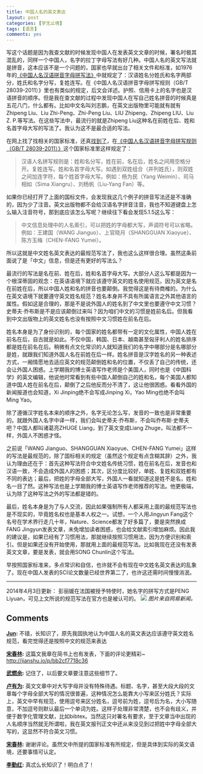 ```yaml
---
title: 中国人名的英文表达
layout: post
categories: [学无止境]
tags: [语言]
comments: yes
---
```


写这个话题是因为我查文献的时候发现中国人在发表英文文章的时候，署名时极其混乱的，同样一个中国人，名字的拉丁字母写法有好几种。中国人名的英文写法就是拼音，这本应该不是一个问题的，国家也早就出台了相关文件和标准，如1976年的[《中国人名汉语拼音字母拼写法》](http://baike.baidu.com/view/6014018.htm)中就规定了：汉语姓名分姓氏和名字两部分，姓氏和名字分写，复姓连写。在《中国人名汉语拼音字母拼写规则（GB/T 28039-2011）》里也有类似的规定，后文会详述。护照、信用卡上的名字也是汉语拼音的顺序。但是我在查文献的过程中发现中国人在写自己姓名拼音的时候真是五花八门，什么都有。比如中文名叫刘志鹏，在英文出版物里可能就有就有Zhipeng Liu、Liu Zhi-Peng、Zhi-Peng Liu、LIU Zhipeng、Zhipeng LIU、Liu Z. P.等写法。在这些写法中，最流行的就是Zhipeng Liu这种名在前姓在后、姓和名首字母大写的写法了。我认为这不是最合适的写法。 

在网上找了找相关的国家标准，还真[找到了](http://www.moe.gov.cn/publicfiles/business/htmlfiles/moe/s230/201206/136848.html)，在[《中国人名汉语拼音字母拼写规则（GB/T 28039-2011）》](http://www.moe.gov.cn/ewebeditor/uploadfile/2012/06/01/20120601104529410.pdf)这个国家标准里这样规定了： 

> 汉语人名拼写规则是：姓和名分写，姓在前，名在后，姓名之间用空格分开。复姓连写。姓和名首字母大写。如遇到双姓组合（并列姓氏），则双姓之间加连字符，每个姓首字母大写。例如：杨为民（Yang Weimin）、司马相如（Sima Xiangru）、刘杨帆（Liu-Yang Fan）等。

如果你已经打开了上面的国标文件，会发现我这几个例子的拼音写法还是不准确的，因为少了注音。英文出版物都不会给汉语名字拼音注音，我也不知道键盘上怎么输入注音符号，那到底应该怎么写呢？继续往下看会发现5.1.5这么写： 

> 中文信息处理中的人名索引，可以把姓的字母都大写，声调符号可以省略。例如：王建国（WANG Jianguo）、上官晓月（SHANGGUAN Xiaoyue）、陈方玉梅（CHEN-FANG Yumei）。

所以这就是中文姓名英文表达的最规范写法了，我也这么这样很合理。虽然这条前面说了是「中文」信息，但是还有更好的写法么？ 

最流行的写法是名在前、姓在后，姓和名首字母大写。大部分人这么写都是因为一个根深蒂固的观念：在英语语境下就应该遵守英文的姓名使用规范，因为英文是名在前姓在后，所以中国人姓和名的拼音也要颠倒。我觉得这是有待商榷的。为什么在英文语境下就要遵守英文姓名规范？姓名本身并不具有所属语言之外其他语言的属性。假如这是合理的，那是不是说外国人的姓名到了中文里也要遵守中文习惯？史蒂夫·乔布斯是不是应该颠倒过来叫？因为咱们中文的习惯是姓前名后。但我看到中文出版物上的英文姓名也没有按照中文习惯姓在前名在后。

姓名本身是为了身份识别的，每个国家的姓名都带有一定的文化属性，中国人姓在前名在后，自古就是如此。不仅中国，韩国、日本、越南甚至匈牙利人的姓名排序都是姓在前名在后。稍微有点文化常识的人就知道我们的名字中哪部分是名哪部分是姓，就跟我们知道外国人名在前姓在后一样。姓名拼音是汉字姓名的另一种表述方式，一厢情愿地去适应英文的规范颠倒姓和名的位置，不仅丢了自己的传统，还会让外国人困惑。上学期我的博士英语写作老师是个美国人，同时也是《中国科学》的英文编辑，他说他时常看到有些中国人颠倒自己的姓和名，每个美国人都知道中国人姓在前名在后，颠倒了之后他反而分不清了，这让他很困惑。看看外国的新闻报道也会知道，Xi Jinping绝不会写成Jinping Xi，Yao Ming也绝不会叫Ming Yao。

除了遵循汉字姓名本来的顺序之外，名字无论怎么写，发音的一致也是非常重要的。就跟外国人名字中译一样，我们会叫史蒂夫·乔布斯，不会叫乔布斯·史蒂夫吧？中国人都叫诸葛亮ZHUGE Liang，到了英文变成Liang Zhuge，叫法都不一样，外国人不困惑才怪。

之前说「WANG Jianguo、SHANGGUAN Xiaoyue、CHEN-FANG Yumei」这样的写法是最规范的，除了国标相关的规定（虽然这个规定有点含糊其辞）之外，我认为理由还在于：首先这种写法符合中文姓名传统习惯，姓在前名在后，发音也和汉语一致，不会造成外国人的困惑；其次，区分度比较好，单姓、复姓和双姓都有不同的表达；最后，把姓的字母全部大写，外国人一看就知道这是姓不是名，姓和名一目了然。这种写法也是上学期我的博士英语写作老师推荐的写法。他更极端，认为除了这种写法之外的写法都是错的。

最后，姓名本身是为了与人交流，因此如果强制所有人都采用上面的最规范写法也是不现实的，毕竟姓名权也是基本人权之一。试想，一个人用Jingyun Fang这个名号在学术界行走几十年，Nature、Science都发了好多篇了，要是突然换成FANG Jingyun发表文章，未免增加读者困惑，也会给文献索引增加麻烦。因此我的建议是，如果已经有了习惯用法，那就继续按照习惯用法，因为方便识别和索引。但是如果还没有开始使用，那就用上面的最规范写法。比如我现在还没有发表英文文章，要是发表，就会用SONG Chunlin这个写法。

早按照国家标准来，多点常识和自信，也许就不会有现在中文姓名英文表达的乱象了。现在中国人发表的SCI论文数量已经世界第二了，也许这还需时间慢慢消泯。 

* * *

2014年4月3日更新： 彭丽媛在法国被授予特使时，她名字的拼写方式是PENG Liyuan，可见上文所说的规范写法在官方也是被认可的。 
![](https://blog-1252159939.cos.ap-hongkong.myqcloud.com/ply.jpg) *图片来自网易新闻。*

## Comments

**[Jun](#148 "2014-02-06 19:50:12"):** 不错，长知识了，原先我固执地认为中国人名的英文表达应该遵守英文姓名规范，看完觉得还是按照中文的规范来表达

**[宋春林](#153 "2014-02-07 10:46:18"):** 这篇文我章在简书上也有发表，下面的评论更精彩~ <http://jianshu.io/p/bb2cf7718c36>

**[武燃余](#159 "2014-02-11 00:50:52"):** 记住了，以后要文章要注意这些细节了。

**[卢有为](#2922 "2014-06-16 23:01:14"):** 英文文章中对大写字母并没有特殊待遇。标题、名字，甚至大段大段的文章每个字母全部大写的情况很普遍，这种情况怎么能靠大小写来区分姓氏？实际上，英文中早有规范，使用逗号来区分姓名，逗号前为姓，逗号后为名，大小写随意，不加逗号则默认最后一个单词为姓。这样子处理非常清楚，也不会有歧义，并便于数字化管理文献，比如bibtex。当然这只对署名有要求，至于文章当中出现的人名顺序当然就无所谓啦，我在英文报刊正文中还从来没见到过把姓中字母全部大写的，这显然不符合英文习惯。

**[宋春林](#3036 "2014-06-17 22:11:45"):** 谢谢评论。虽然文中所提的国家标准有所规定，但是具体到实际的英文语境，还要事情可认定。

**[李勤红](#20387 "2014-11-12 06:27:43"):** 真忒么长知识了！明白点了！


